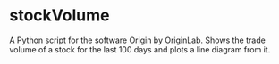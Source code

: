 # stockVolume
A Python script for the software Origin by OriginLab. Shows the trade volume of a stock for the last 100 days and plots a line diagram from it.
